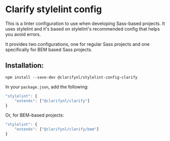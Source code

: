 # Clarify stylelint config

This is a linter configuration to use when developing Sass-based projects. It uses stylelint and it's based on stylelint's recommended config that helps you avoid errors.

It provides two configurations, one for regular Sass projects and one specifically for BEM based Sass projects.

## Installation:

```
npm install --save-dev @clarifynl/stylelint-config-clarify
```

In your `package.json`, add the following:

```js
"stylelint": {
	"extends": ["@clarifynl/clarify"]
}
```

Or, for BEM-based projects:
```js
"stylelint": {
	"extends": ["@clarifynl/clarify/bem"]
}
```

